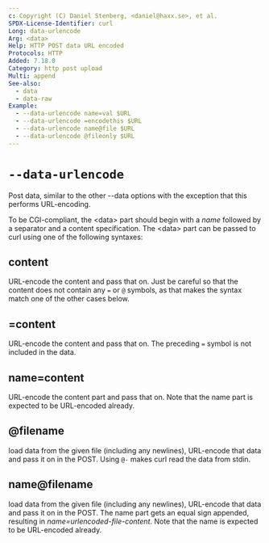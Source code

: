 ```yaml
---
c: Copyright (C) Daniel Stenberg, <daniel@haxx.se>, et al.
SPDX-License-Identifier: curl
Long: data-urlencode
Arg: <data>
Help: HTTP POST data URL encoded
Protocols: HTTP
Added: 7.18.0
Category: http post upload
Multi: append
See-also:
  - data
  - data-raw
Example:
  - --data-urlencode name=val $URL
  - --data-urlencode =encodethis $URL
  - --data-urlencode name@file $URL
  - --data-urlencode @fileonly $URL
---
```


# `--data-urlencode`

Post data, similar to the other --data options with the exception that this
performs URL-encoding.

To be CGI-compliant, the \<data\> part should begin with a *name* followed by
a separator and a content specification. The \<data\> part can be passed to
curl using one of the following syntaxes:

## content
URL-encode the content and pass that on. Just be careful so that the content
does not contain any `=` or `@` symbols, as that makes the syntax match one of
the other cases below.

## =content
URL-encode the content and pass that on. The preceding `=` symbol is not
included in the data.

## name=content
URL-encode the content part and pass that on. Note that the name part is
expected to be URL-encoded already.

## @filename
load data from the given file (including any newlines), URL-encode that data
and pass it on in the POST. Using `@-` makes curl read the data from stdin.

## name@filename
load data from the given file (including any newlines), URL-encode that data
and pass it on in the POST. The name part gets an equal sign appended,
resulting in *name=urlencoded-file-content*. Note that the name is expected to
be URL-encoded already.
